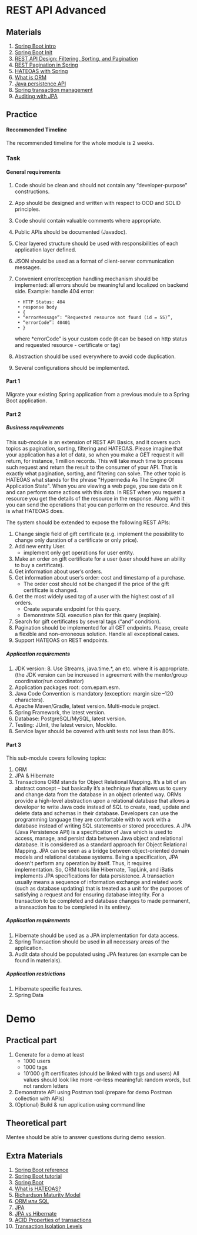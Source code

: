 # REST API Advanced

## Materials

1. [Spring Boot intro](https://videoportal.epam.com/video/6Rn164or) 
2. [Spring Boot Init](https://start.spring.io/)
3. [REST API Design: Filtering, Sorting, and Pagination](https://www.moesif.com/blog/technical/api-design/REST-API-Design-Filtering-Sorting-and-Pagination/)
4. [REST Pagination in Spring](https://www.baeldung.com/rest-api-pagination-in-spring/)
5. [HATEOAS with Spring](https://spring.io/guides/gs/rest-hateoas/)
6. [What is ORM](https://www.educba.com/what-is-orm/)
7. [Java persistence API](https://www.vogella.com/tutorials/JavaPersistenceAPI/article.html)
8. [Spring transaction management](https://docs.spring.io/spring/docs/4.2.x/spring-framework-reference/html/transaction.html)
9. [Auditing with JPA](https://www.baeldung.com/database-auditing-jpa#auditing)

## Practice

#### Recommended Timeline
The recommended timeline for the whole module is 2 weeks.

### Task
#### General requirements

1. Code should be clean and should not contain any “developer-purpose” constructions.  
2. App should be designed and written with respect to OOD and SOLID principles. 
3. Code should contain valuable comments where appropriate. 
4. Public APIs should be documented (Javadoc). 
5. Clear layered structure should be used with responsibilities of each application layer defined.  
6. JSON should be used as a format of client-server communication messages.  
7. Convenient error/exception handling mechanism should be implemented: all errors should be meaningful and localized on backend side. Example: handle 404 error: 

        • HTTP Status: 404
        • response body    
        • {
        • “errorMessage”: “Requested resource not found (id = 55)”,
        • “errorCode”: 40401
        • }
         
    where *errorCode” is your custom code (it can be based on http status and requested resource - certificate or tag) 
8. Abstraction should be used everywhere to avoid code duplication. 
9. Several configurations should be implemented.

#### Part 1

Migrate your existing Spring application from a previous module to a Spring Boot application.

#### Part 2

##### Business requirements

This sub-module is an extension of REST API Basics, and it covers such topics as pagination, sorting, filtering and HATEOAS. Please imagine that your application has a lot of data, so when you make a GET request it will return, for instance, 1 million records. This will take much time to process such request and return the result to the consumer of your API. That is exactly what pagination, sorting, and filtering can solve. The other topic is HATEOAS what stands for the phrase "Hypermedia As The Engine Of Application State". When you are viewing a web page, you see data on it and can perform some actions with this data. In REST when you request a resource you get the details of the resource in the response. Along with it you can send the operations that you can perform on the resource. And this is what HATEOAS does.

The system should be extended to expose the following REST APIs: 
1. Change single field of gift certificate (e.g. implement the possibility to change only duration of a certificate or only price). 
2. Add new entity User.
   * implement only get operations for user entity.
3. Make an order on gift certificate for a user (user should have an ability to buy a certificate).
4. Get information about user’s orders. 
5. Get information about user’s order: cost and timestamp of a purchase.
   * The order cost should not be changed if the price of the gift certificate is changed.
6. Get the most widely used tag of a user with the highest cost of all orders.
   * Create separate endpoint for this query.
   * Demonstrate SQL execution plan for this query (explain).
7. Search for gift certificates by several tags (“and” condition).
8. Pagination should be implemented for all GET endpoints. Please, create a flexible and non-erroneous solution. Handle all exceptional cases. 
9. Support HATEOAS on REST endpoints.

##### Application requirements

1. JDK version: 8. Use Streams, java.time.*, an etc. where it is appropriate. (the JDK version can be increased in agreement with the mentor/group coordinator/run coordinator)
2. Application packages root: com.epam.esm.
3. Java Code Convention is mandatory (exception: margin size –120 characters).
4. Apache Maven/Gradle, latest version. Multi-module project.
5. Spring Framework, the latest version.
6. Database: PostgreSQL/MySQL, latest version.
7. Testing: JUnit, the latest version, Mockito.
8. Service layer should be covered with unit tests not less than 80%.

#### Part 3

This sub-module covers following topics:
1. ORM
2. JPA & Hibernate
3. Transactions
ORM stands for Object Relational Mapping. It’s a bit of an abstract concept – but basically it’s a technique that allows us to query and change data from the database in an object oriented way. ORMs provide a high-level abstraction upon a relational database that allows a developer to write Java code instead of SQL to create, read, update and delete data and schemas in their database. Developers can use the programming language they are comfortable with to work with a database instead of writing SQL statements or stored procedures. A JPA (Java Persistence API) is a specification of Java which is used to access, manage, and persist data between Java object and relational database. It is considered as a standard approach for Object Relational Mapping. JPA can be seen as a bridge between object-oriented domain models and relational database systems. Being a specification, JPA doesn't perform any operation by itself. Thus, it requires implementation. So, ORM tools like Hibernate, TopLink, and iBatis implements JPA specifications for data persistence. A transaction usually means a sequence of information exchange and related work (such as database updating) that is treated as a unit for the purposes of satisfying a request and for ensuring database integrity. For a transaction to be completed and database changes to made permanent, a transaction has to be completed in its entirety.

##### Application requirements

1. Hibernate should be used as a JPA implementation for data access.
2. Spring Transaction should be used in all necessary areas of the application.
3. Audit data should be populated using JPA features (an example can be found in materials).

##### Application restrictions

1. Hibernate specific features.
2. Spring Data

# Demo
## Practical part

1. Generate for a demo at least 
     - 1000 users
     - 1000 tags
     - 10’000 gift certificates (should be linked with tags and users)
All values should look like more -or-less meaningful: random words, but not random letters 
2. Demonstrate API using Postman tool (prepare for demo Postman collection with APIs)  
3. (Optional) Build & run application using command line

## Theoretical part

Mentee should be able to answer questions during demo session.

## Extra Materials

1. [Spring Boot reference](https://spring.io/projects/spring-boot/) 
2. [Spring Boot tutorial](https://spring.io/guides/gs/rest-service/)
3. [Spring Boot](https://habr.com/ru/post/257223/)
4. [What is HATEOAS?](https://habr.com/ru/post/483328/)
5. [Richardson Maturity Model](https://martinfowler.com/articles/richardsonMaturityModel.html)
6. [ORM или SQL](https://youtu.be/bkDUIIho70o)
7. [JPA](https://www.educba.com/java-persistence-api/)
8. [JPA vs Hibernate](https://www.javatpoint.com/jpa-vs-hibernate)
9. [ACID Properties of transactions](https://www.geeksforgeeks.org/acid-properties-in-dbms/)
10. [Transaction Isolation Levels](https://www.geeksforgeeks.org/transaction-isolation-levels-dbms/)